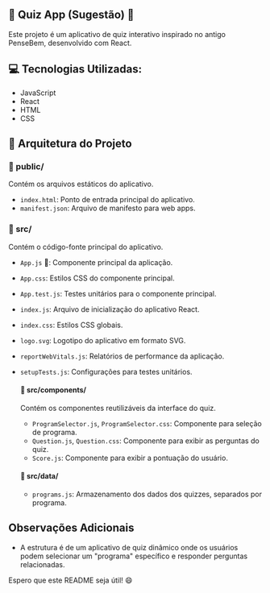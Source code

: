 ##  🧠  Quiz App (Sugestão)  🧠

Este projeto é um aplicativo de quiz interativo inspirado no antigo PenseBem,  desenvolvido com React. 

##  💻  Tecnologias Utilizadas:

- JavaScript
- React 
- HTML
- CSS

##  📂  Arquitetura do Projeto

###  📁  public/

Contém os arquivos estáticos do aplicativo.

- `index.html`: Ponto de entrada principal do aplicativo.
- `manifest.json`: Arquivo de manifesto para web apps.


###  📁  src/

Contém o código-fonte principal do aplicativo.

- `App.js` 🚀: Componente principal da aplicação.
- `App.css`: Estilos CSS do componente principal.
- `App.test.js`: Testes unitários para o componente principal.
- `index.js`: Arquivo de inicialização do aplicativo React.
- `index.css`: Estilos CSS globais.
- `logo.svg`: Logotipo do aplicativo em formato SVG.
- `reportWebVitals.js`:  Relatórios de performance da aplicação.
- `setupTests.js`: Configurações para testes unitários. 

    ####  📁  src/components/

    Contém os componentes reutilizáveis da interface do quiz.

    - `ProgramSelector.js`, `ProgramSelector.css`: Componente para seleção de programa.
    - `Question.js`, `Question.css`: Componente para exibir as perguntas do quiz.
    - `Score.js`: Componente para exibir a pontuação do usuário.

    ####  📁  src/data/

    - `programs.js`:  Armazenamento dos dados dos quizzes, separados por programa.


##  Observações Adicionais

- A estrutura é de um aplicativo de quiz dinâmico onde os usuários podem selecionar um "programa" específico e responder perguntas relacionadas. 
 

Espero que este README seja útil! 😄 
